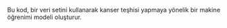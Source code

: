 Bu kod, bir veri setini kullanarak kanser teşhisi yapmaya yönelik bir makine öğrenimi modeli oluşturur.
